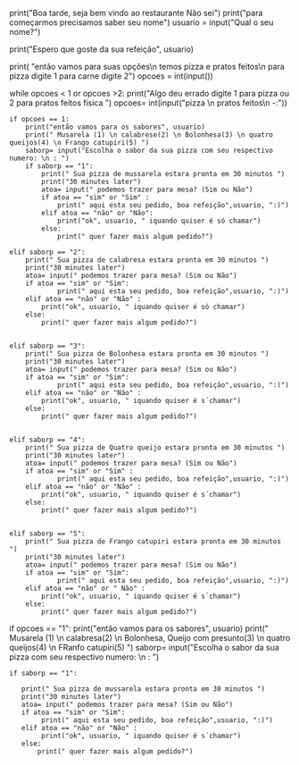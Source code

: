 print("Boa tarde, seja bem vindo ao restaurante Não sei")
print("para começarmos precisamos saber seu nome")
usuario = input("Qual o seu nome?")

print("Espero que goste da sua refeição", usuario)

print( "então vamos para suas opções\n temos pizza e pratos feitos\n para pizza digite 1 para carne digite 2")
opcoes = int(input())


while opcoes < 1 or opcoes >2:
    print("Algo deu errado digite 1 para pizza ou 2 para pratos feitos fisica ")
    opcoes= int(input("pizza \n pratos feitos\n -:"))
    
    if opcoes == 1:
        print("então vamos para os sabores", usuario)
        print(" Musarela (1) \n calabrese(2) \n Bolonhesa(3) \n quatro queijos(4) \n Frango catupiri(5) ") 
        saborp= input("Escolha o sabor da sua pizza com seu respectivo numero: \n : ")
        if saborp == "1":
            print(" Sua pizza de mussarela estara pronta em 30 minutos ")
            print("30 minutes later")
            atoa= input(" podemos trazer para mesa? (Sim ou Não")
            if atoa == "sim" or "Sim" :
                print(" aqui esta seu pedido, boa refeição",usuario, ":)")
            elif atoa == "não" or "Não":
                print("ok", usuario, " iquando quiser é só chamar")
            else:
                print(" quer fazer mais algum pedido?")
                
    elif saborp == "2":  
        print(" Sua pizza de calabresa estara pronta em 30 minutos ")
        print("30 minutes later")
        atoa= input(" podemos trazer para mesa? (Sim ou Não")
        if atoa == "sim" or "Sim":
                print(" aqui esta seu pedido, boa refeição",usuario, ":)")
        elif atoa == "não" or "Não" :
            print("ok", usuario, " iquando quiser é só chamar")
        else:
            print(" quer fazer mais algum pedido?")
             
             
    elif saborp == "3":
        print(" Sua pizza de Bolonhesa estara pronta em 30 minutos ")
        print("30 minutes later")
        atoa= input(" podemos trazer para mesa? (Sim ou Não")
        if atoa == "sim" or "Sim":
                print(" aqui esta seu pedido, boa refeição",usuario, ":)")
        elif atoa == "não" or "Não" :
            print("ok", usuario, " iquando quiser é s´chamar")
        else:
            print(" quer fazer mais algum pedido?")
            
        
    elif saborp == "4":
        print(" Sua pizza de Quatro queijo estara pronta em 30 minutos ")
        print("30 minutes later")
        atoa= input(" podemos trazer para mesa? (Sim ou Não")
        if atoa == "sim" or "Sim" :
                print(" aqui esta seu pedido, boa refeição",usuario, ":)")
        elif atoa == "não" or "Não" :
            print("ok", usuario, " iquando quiser é s´chamar")
        else:
            print(" quer fazer mais algum pedido?")
        
            
    elif saborp == "5":
        print(" Sua pizza de Frango catupiri estara pronta em 30 minutos ")
        print("30 minutes later")
        atoa= input(" podemos trazer para mesa? (Sim ou Não")
        if atoa == "sim" or "Sim":
                print(" aqui esta seu pedido, boa refeição",usuario, ":)")
        elif atoa == "não" or " Não" :
            print("ok", usuario, " iquando quiser é s´chamar")
        else:
            print(" quer fazer mais algum pedido?")
                
        
        
    
if opcoes == "1":
    print("então vamos para os sabores", usuario)
    print(" Musarela (1) \n calabresa(2) \n Bolonhesa, Queijo com presunto(3) \n quatro queijos(4) \n FRanfo catupiri(5) ") 
    saborp= input("Escolha o sabor da sua pizza com seu respectivo numero: \n : ")
           
    if saborp == "1":
            
       print(" Sua pizza de mussarela estara pronta em 30 minutos ")
       print("30 minutes later")
       atoa= input(" podemos trazer para mesa? (Sim ou Não")
       if atoa == "sim" or "Sim":
            print(" aqui esta seu pedido, boa refeição",usuario, ":)")
       elif atoa == "não" or "Não" :
            print("ok", usuario, " iquando quiser é s´chamar")
       else:
           print(" quer fazer mais algum pedido?")
